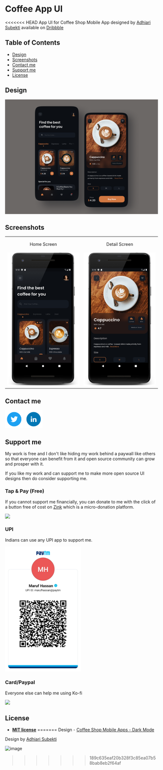 # Coffee App UI

<<<<<<< HEAD
App UI for Coffee Shop Mobile App designed by [Adhiari Subekti](https://dribbble.com/Adhiari_is) available on [Dribbble](https://dribbble.com/shots/15475209-Coffee-Shop-Mobile-Apps-Dark-Mode)

## Table of Contents

- [Design](#design)
- [Screenshots](#screenshots)
- [Contact me](#contact-me)
- [Support me](#support-me)
- [License](#license)

## Design

<img src="screenshots/poster.png">

## Screenshots

<table>
  <tr>
    <td><p align="center">Home Screen</p></td>
    <td><p align="center">Detail Screen</p></td>
    
  </tr>
  <tr>
    <td valign="top"><img src="screenshots/home_screen.png"></td>
    <td valign="top"><img src="screenshots/detail_screen.png"></td>   
  </tr>
 </table>

## Contact me

<a href="https://twitter.com/zyllus17"><img src="https://github.com/aritraroy/social-icons/blob/master/twitter-icon.png?raw=true" width="60"></a>
<a href="https://www.linkedin.com/in/maruf-hassan/"><img src="https://github.com/aritraroy/social-icons/blob/master/linkedin-icon.png?raw=true" width="60"></a>

## Support me

My work is free and I don't like hiding my work behind a paywall like others so that everyone can benefit from it and open source community can grow and prosper with it.

If you like my work and can support me to make more open source UI designs then do consider supporting me. 

### Tap & Pay (Free)

If you cannot support me financially, you can donate to me with the click of a button free of cost on [Zink](https://zink.tips/marufhassan) which is a micro-donation platform.

<a href="https://zink.tips/marufhassan
"><img src="https://pbs.twimg.com/profile_images/1521486593089019904/blQ-auZR_400x400.jpg" width="60"></a>


### UPI

Indians can use any UPI app to support me.

<img src="screenshots/upi.jpeg" width="250">

### Card/Paypal

Everyone else can help me using Ko-fi

<a href="https://ko-fi.com/marufhassan"><img src="https://uploads-ssl.webflow.com/5c14e387dab576fe667689cf/61e1116779fc0a9bd5bdbcc7_Frame%206.png" width="60"></a>


## License

- **[MIT license](https://github.com/zyllus17/doctor-app-ui/blob/master/LICENSE)**
=======
Design - [Coffee Shop Mobile Apps - Dark Mode](https://dribbble.com/shots/15475209-Coffee-Shop-Mobile-Apps-Dark-Mode)


Design by [Adhiari Subekti](https://dribbble.com/Adhiari_is)


![image](https://user-images.githubusercontent.com/50977126/159301609-8730391d-3d72-47ec-a225-1ddad9cd8570.png)
>>>>>>> 189c635eaf20b328f3c85ea07b58bab8eb2f64af
